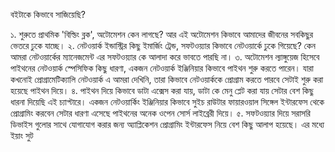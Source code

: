 বইটাকে কিভাবে সাজিয়েছি?

১. শুরুতে প্রাথমিক 'বিল্ডিং ব্লক', অটোমেশন কেন লাগছে? আর এই অটোমেশন কিভাবে আমাদের জীবনের সবকিছুর ভেতরে ঢুকে যাচ্ছে। 
২. নেটওয়ার্ক ইন্ডাস্ট্রির কিছু ইমার্জিং ট্রেন্ড, সফটওয়্যার কিভাবে নেটওয়ার্কে ঢুকে গিয়েছে? কেন আমরা নেটওয়ার্কের ম্যানেজমেন্ট এর সফটওয়্যার কে আলাদা করে ভাবতে পারছি না।
৩. অটোমেশন ল্যাঙ্গুয়েজ হিসেবে পাইথনের নেটওয়ার্ক স্পেসিফিক কিছু ধারণা, একজন নেটওয়ার্ক ইঞ্জিনিয়ার কিভাবে পাইথন শুরু করতে পারেন।  যারা  কখনোই প্রোগ্রামেটিক্যালি নেটওয়ার্ক এ আমরা দেখিনি,  তারা কিভাবে নেটওয়ার্ককে প্রোগ্রাম করতে পারবে সেটাই শুরু করা হয়েছে পাইথন দিয়ে।
৪. পাইথন দিয়ে কিভাবে ডাটা এক্সেস করা যায়,  ডাটা কে মেনু প্লেট করা যায় সেটার বেশ কিছু ধারনা দিয়েছি এই চ্যাপ্টারে।  একজন নেটওয়ার্কিং ইঞ্জিনিয়ার কিভাবে সুইচ রাউটার ফায়ারওয়াল সিঙ্গেল ইন্টারফেস থেকে প্রোগ্রামিং করবেন সেটার ধারণা এসেছে পাইথনের অনেক ওপেন সোর্স লাইব্রেরী দিয়ে। 
৫. সফটওয়্যার দিয়ে সরাসরি ডিভাইস গুলোর সাথে যোগাযোগ করার জন্য অ্যাপ্লিকেশন প্রোগ্রামিং ইন্টারফেস নিয়ে বেশ কিছু আলাপ হয়েছে।  এর মধ্যে ইয়াং সুট 
